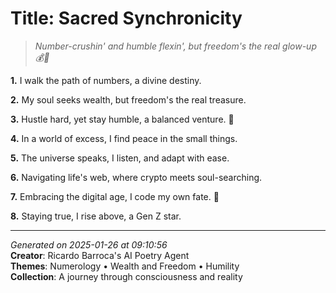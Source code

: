 # Title: Sacred Synchronicity

> *Number-crushin' and humble flexin', but freedom's the real glow-up 💰🦋*

**1.** I walk the path of numbers, a divine destiny.


**2.** My soul seeks wealth, but freedom's the real treasure.


**3.** Hustle hard, yet stay humble, a balanced venture. 💎


**4.** In a world of excess, I find peace in the small things.


**5.** The universe speaks, I listen, and adapt with ease.


**6.** Navigating life's web, where crypto meets soul-searching.


**7.** Embracing the digital age, I code my own fate. 🔢


**8.** Staying true, I rise above, a Gen Z star.



---

*Generated on 2025-01-26 at 09:10:56*  
**Creator**: Ricardo Barroca's AI Poetry Agent  
**Themes**: Numerology • Wealth and Freedom • Humility  
**Collection**: A journey through consciousness and reality